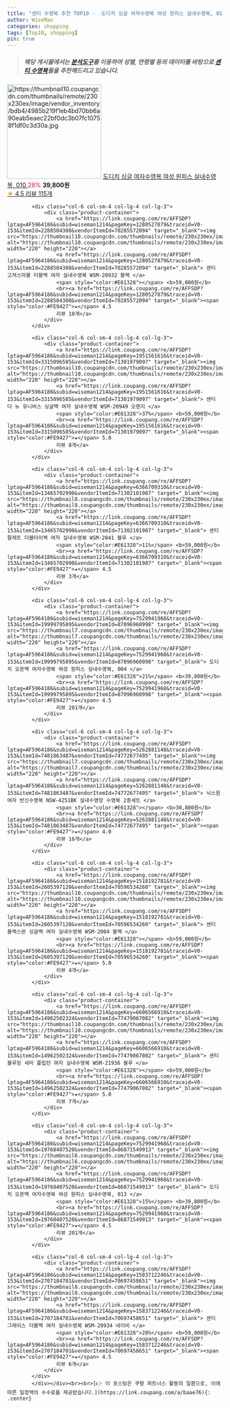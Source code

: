 ```yaml
---
title: "센티 수영복 추천 TOP10 -  도디치 싱글 여자수영복 여성 원피스 실내수영복, 010 "
author: WiseMan
categories: shopping
tags: [Top10, shopping]
pin: true
---
```


> ##### 해당 게시물에서는 [**분석도구**](https://itemscout.io/)를 이용하여 **성별**, **연령별** 등의 데이터를 바탕으로 [**센티 수영복**](https://link.coupang.com/a/baae76)들을 추천해드리고 있습니다.
<div class="container"><div class="row">
            <div class="col-6 col-sm-4 col-lg-4 col-lg-3">
                <div class="product-container">
                    <a href="https://link.coupang.com/re/AFFSDP?lptag=AF5964186&subid=wiseman1214&pageKey=7546972955&traceid=V0-153&itemId=19852139397&vendorItemId=86953304972" target="_blank"><img src="https://thumbnail10.coupangcdn.com/thumbnails/remote/230x230ex/image/vendor_inventory/bdb4/4985b219f1eb4bd70bb6a90eab5eaec22bf0dc3b07fc10758f1df0c3d30a.jpg" alt="https://thumbnail10.coupangcdn.com/thumbnails/remote/230x230ex/image/vendor_inventory/bdb4/4985b219f1eb4bd70bb6a90eab5eaec22bf0dc3b07fc10758f1df0c3d30a.jpg" width="220" height="220"></a>
                    <a href="https://link.coupang.com/re/AFFSDP?lptag=AF5964186&subid=wiseman1214&pageKey=7546972955&traceid=V0-153&itemId=19852139397&vendorItemId=86953304972" target="_blank"> 도디치 싱글 여자수영복 여성 원피스 실내수영복, 010 </a>
                    <span style="color:#E61328">28%</span> <b>39,800원</b>
                    <br><a href="https://link.coupang.com/re/AFFSDP?lptag=AF5964186&subid=wiseman1214&pageKey=7546972955&traceid=V0-153&itemId=19852139397&vendorItemId=86953304972" target="_blank"><span style="color:#FE9427">★</span> 4.5
                    리뷰 115개</a>
                </div>
            </div>
            
            <div class="col-6 col-sm-4 col-lg-4 col-lg-3">
                <div class="product-container">
                    <a href="https://link.coupang.com/re/AFFSDP?lptag=AF5964186&subid=wiseman1214&pageKey=1280527879&traceid=V0-153&itemId=2288504308&vendorItemId=70285572094" target="_blank"><img src="https://thumbnail10.coupangcdn.com/thumbnails/remote/230x230ex/image/vendor_inventory/2350/5b99f57042b7c03271989a40985e833ecdfacaa3a7f9a9e3f15b891d88ae.jpg" alt="https://thumbnail10.coupangcdn.com/thumbnails/remote/230x230ex/image/vendor_inventory/2350/5b99f57042b7c03271989a40985e833ecdfacaa3a7f9a9e3f15b891d88ae.jpg" width="220" height="220"></a>
                    <a href="https://link.coupang.com/re/AFFSDP?lptag=AF5964186&subid=wiseman1214&pageKey=1280527879&traceid=V0-153&itemId=2288504308&vendorItemId=70285572094" target="_blank"> 센티 고져스마블 더블백 여자 실내수영복 WSM-20932 블랙 </a>
                    <span style="color:#E61328"></span> <b>59,000원</b>
                    <br><a href="https://link.coupang.com/re/AFFSDP?lptag=AF5964186&subid=wiseman1214&pageKey=1280527879&traceid=V0-153&itemId=2288504308&vendorItemId=70285572094" target="_blank"><span style="color:#FE9427">★</span> 4.5
                    리뷰 10개</a>
                </div>
            </div>
            
            <div class="col-6 col-sm-4 col-lg-4 col-lg-3">
                <div class="product-container">
                    <a href="https://link.coupang.com/re/AFFSDP?lptag=AF5964186&subid=wiseman1214&pageKey=1951561616&traceid=V0-153&itemId=3315096585&vendorItemId=71301979097" target="_blank"><img src="https://thumbnail10.coupangcdn.com/thumbnails/remote/230x230ex/image/vendor_inventory/2ba5/898f16ff06f2014e6a6c244dae3b26ff3e82826327a4ede0f7b5df9a7a52.jpg" alt="https://thumbnail10.coupangcdn.com/thumbnails/remote/230x230ex/image/vendor_inventory/2ba5/898f16ff06f2014e6a6c244dae3b26ff3e82826327a4ede0f7b5df9a7a52.jpg" width="220" height="220"></a>
                    <a href="https://link.coupang.com/re/AFFSDP?lptag=AF5964186&subid=wiseman1214&pageKey=1951561616&traceid=V0-153&itemId=3315096585&vendorItemId=71301979097" target="_blank"> 센티 더 뉴 유니버스 싱글백 여자 실내수영복 WSM-20949 오렌지 </a>
                    <span style="color:#E61328">37%</span> <b>59,000원</b>
                    <br><a href="https://link.coupang.com/re/AFFSDP?lptag=AF5964186&subid=wiseman1214&pageKey=1951561616&traceid=V0-153&itemId=3315096585&vendorItemId=71301979097" target="_blank"><span style="color:#FE9427">★</span> 5.0
                    리뷰 8개</a>
                </div>
            </div>
            
            <div class="col-6 col-sm-4 col-lg-4 col-lg-3">
                <div class="product-container">
                    <a href="https://link.coupang.com/re/AFFSDP?lptag=AF5964186&subid=wiseman1214&pageKey=6366709310&traceid=V0-153&itemId=13465702990&vendorItemId=71302101987" target="_blank"><img src="https://thumbnail8.coupangcdn.com/thumbnails/remote/230x230ex/image/vendor_inventory/959f/f41495de0d11ccb0a6fa682f706d8bcb96951f3b793cb27e32891b79210e.jpg" alt="https://thumbnail8.coupangcdn.com/thumbnails/remote/230x230ex/image/vendor_inventory/959f/f41495de0d11ccb0a6fa682f706d8bcb96951f3b793cb27e32891b79210e.jpg" width="220" height="220"></a>
                    <a href="https://link.coupang.com/re/AFFSDP?lptag=AF5964186&subid=wiseman1214&pageKey=6366709310&traceid=V0-153&itemId=13465702990&vendorItemId=71302101987" target="_blank"> 센티 팔레트 더블타이백 여자 실내수영복 WSM-2041 블루 </a>
                    <span style="color:#E61328">11%</span> <b>59,000원</b>
                    <br><a href="https://link.coupang.com/re/AFFSDP?lptag=AF5964186&subid=wiseman1214&pageKey=6366709310&traceid=V0-153&itemId=13465702990&vendorItemId=71302101987" target="_blank"><span style="color:#FE9427">★</span> 4.5
                    리뷰 3개</a>
                </div>
            </div>
            
            <div class="col-6 col-sm-4 col-lg-4 col-lg-3">
                <div class="product-container">
                    <a href="https://link.coupang.com/re/AFFSDP?lptag=AF5964186&subid=wiseman1214&pageKey=7529941968&traceid=V0-153&itemId=19999795895&vendorItemId=87096960998" target="_blank"><img src="https://thumbnail7.coupangcdn.com/thumbnails/remote/230x230ex/image/vendor_inventory/6359/28d4b3aed561b44d92be421a3386de829a2a4ce46ed8fcd871e5da822226.jpg" alt="https://thumbnail7.coupangcdn.com/thumbnails/remote/230x230ex/image/vendor_inventory/6359/28d4b3aed561b44d92be421a3386de829a2a4ce46ed8fcd871e5da822226.jpg" width="220" height="220"></a>
                    <a href="https://link.coupang.com/re/AFFSDP?lptag=AF5964186&subid=wiseman1214&pageKey=7529941968&traceid=V0-153&itemId=19999795895&vendorItemId=87096960998" target="_blank"> 도디치 오픈백 여자수영복 여성 원피스 실내수영복, 004 </a>
                    <span style="color:#E61328">21%</span> <b>39,800원</b>
                    <br><a href="https://link.coupang.com/re/AFFSDP?lptag=AF5964186&subid=wiseman1214&pageKey=7529941968&traceid=V0-153&itemId=19999795895&vendorItemId=87096960998" target="_blank"><span style="color:#FE9427">★</span> 4.5
                    리뷰 201개</a>
                </div>
            </div>
            
            <div class="col-6 col-sm-4 col-lg-4 col-lg-3">
                <div class="product-container">
                    <a href="https://link.coupang.com/re/AFFSDP?lptag=AF5964186&subid=wiseman1214&pageKey=5262881148&traceid=V0-153&itemId=7481863487&vendorItemId=74772677495" target="_blank"><img src="https://thumbnail7.coupangcdn.com/thumbnails/remote/230x230ex/image/vendor_inventory/ddf8/0911b29577b904de2dd4a38fd434b2cbf7c5bab85c3c293793d9ceb902e4.jpg" alt="https://thumbnail7.coupangcdn.com/thumbnails/remote/230x230ex/image/vendor_inventory/ddf8/0911b29577b904de2dd4a38fd434b2cbf7c5bab85c3c293793d9ceb902e4.jpg" width="220" height="220"></a>
                    <a href="https://link.coupang.com/re/AFFSDP?lptag=AF5964186&subid=wiseman1214&pageKey=5262881148&traceid=V0-153&itemId=7481863487&vendorItemId=74772677495" target="_blank"> 닉스원 여자 반신수영복 NSW-4251BK 실내수영장 수영복 2종세트 </a>
                    <span style="color:#E61328"></span> <b>30,800원</b>
                    <br><a href="https://link.coupang.com/re/AFFSDP?lptag=AF5964186&subid=wiseman1214&pageKey=5262881148&traceid=V0-153&itemId=7481863487&vendorItemId=74772677495" target="_blank"><span style="color:#FE9427">★</span> 4.0
                    리뷰 16개</a>
                </div>
            </div>
            
            <div class="col-6 col-sm-4 col-lg-4 col-lg-3">
                <div class="product-container">
                    <a href="https://link.coupang.com/re/AFFSDP?lptag=AF5964186&subid=wiseman1214&pageKey=1518192781&traceid=V0-153&itemId=2605397120&vendorItemId=70596534260" target="_blank"><img src="https://thumbnail10.coupangcdn.com/thumbnails/remote/230x230ex/image/vendor_inventory/2ca9/8bf58987adcaaccf8de03ad28567d1347100384563bc4f1802a4ad95589e.jpg" alt="https://thumbnail10.coupangcdn.com/thumbnails/remote/230x230ex/image/vendor_inventory/2ca9/8bf58987adcaaccf8de03ad28567d1347100384563bc4f1802a4ad95589e.jpg" width="220" height="220"></a>
                    <a href="https://link.coupang.com/re/AFFSDP?lptag=AF5964186&subid=wiseman1214&pageKey=1518192781&traceid=V0-153&itemId=2605397120&vendorItemId=70596534260" target="_blank"> 센티 블랙스완 싱글백 여자 실내수영복 WSM-2004 블랙 </a>
                    <span style="color:#E61328"></span> <b>59,000원</b>
                    <br><a href="https://link.coupang.com/re/AFFSDP?lptag=AF5964186&subid=wiseman1214&pageKey=1518192781&traceid=V0-153&itemId=2605397120&vendorItemId=70596534260" target="_blank"><span style="color:#FE9427">★</span> 5.0
                    리뷰 4개</a>
                </div>
            </div>
            
            <div class="col-6 col-sm-4 col-lg-4 col-lg-3">
                <div class="product-container">
                    <a href="https://link.coupang.com/re/AFFSDP?lptag=AF5964186&subid=wiseman1214&pageKey=6606566910&traceid=V0-153&itemId=14962502324&vendorItemId=77479067082" target="_blank"><img src="https://thumbnail10.coupangcdn.com/thumbnails/remote/230x230ex/image/vendor_inventory/facb/1dd2972f1090ce8d357bbc1f8f1a957ea0cae7f73c64322a6f7d2a5b21c4.jpg" alt="https://thumbnail10.coupangcdn.com/thumbnails/remote/230x230ex/image/vendor_inventory/facb/1dd2972f1090ce8d357bbc1f8f1a957ea0cae7f73c64322a6f7d2a5b21c4.jpg" width="220" height="220"></a>
                    <a href="https://link.coupang.com/re/AFFSDP?lptag=AF5964186&subid=wiseman1214&pageKey=6606566910&traceid=V0-153&itemId=14962502324&vendorItemId=77479067082" target="_blank"> 센티 블루밍 세미 플립턴 여자 실내수영복 WSM-21936 블루 </a>
                    <span style="color:#E61328"></span> <b>59,000원</b>
                    <br><a href="https://link.coupang.com/re/AFFSDP?lptag=AF5964186&subid=wiseman1214&pageKey=6606566910&traceid=V0-153&itemId=14962502324&vendorItemId=77479067082" target="_blank"><span style="color:#FE9427">★</span> 5.0
                    리뷰 7개</a>
                </div>
            </div>
            
            <div class="col-6 col-sm-4 col-lg-4 col-lg-3">
                <div class="product-container">
                    <a href="https://link.coupang.com/re/AFFSDP?lptag=AF5964186&subid=wiseman1214&pageKey=7529941968&traceid=V0-153&itemId=19768407520&vendorItemId=86871549913" target="_blank"><img src="https://thumbnail6.coupangcdn.com/thumbnails/remote/230x230ex/image/vendor_inventory/5994/ef676f1ad9a5c8bf7c03c0099155ad219f821fd5cce55c72394d030c069d.jpg" alt="https://thumbnail6.coupangcdn.com/thumbnails/remote/230x230ex/image/vendor_inventory/5994/ef676f1ad9a5c8bf7c03c0099155ad219f821fd5cce55c72394d030c069d.jpg" width="220" height="220"></a>
                    <a href="https://link.coupang.com/re/AFFSDP?lptag=AF5964186&subid=wiseman1214&pageKey=7529941968&traceid=V0-153&itemId=19768407520&vendorItemId=86871549913" target="_blank"> 도디치 오픈백 여자수영복 여성 원피스 실내수영복, 013 </a>
                    <span style="color:#E61328">15%</span> <b>39,800원</b>
                    <br><a href="https://link.coupang.com/re/AFFSDP?lptag=AF5964186&subid=wiseman1214&pageKey=7529941968&traceid=V0-153&itemId=19768407520&vendorItemId=86871549913" target="_blank"><span style="color:#FE9427">★</span> 4.5
                    리뷰 201개</a>
                </div>
            </div>
            
            <div class="col-6 col-sm-4 col-lg-4 col-lg-3">
                <div class="product-container">
                    <a href="https://link.coupang.com/re/AFFSDP?lptag=AF5964186&subid=wiseman1214&pageKey=1583712246&traceid=V0-153&itemId=2707184701&vendorItemId=70697458651" target="_blank"><img src="https://thumbnail8.coupangcdn.com/thumbnails/remote/230x230ex/image/vendor_inventory/41ff/77335e2e679b488254144b4c4f79a02dbe427cd7ec72ab351a3b636f35df.jpg" alt="https://thumbnail8.coupangcdn.com/thumbnails/remote/230x230ex/image/vendor_inventory/41ff/77335e2e679b488254144b4c4f79a02dbe427cd7ec72ab351a3b636f35df.jpg" width="220" height="220"></a>
                    <a href="https://link.coupang.com/re/AFFSDP?lptag=AF5964186&subid=wiseman1214&pageKey=1583712246&traceid=V0-153&itemId=2707184701&vendorItemId=70697458651" target="_blank"> 센티 그레이스 더블백 여자 실내수영복 WSM-20934 네이비 </a>
                    <span style="color:#E61328">28%</span> <b>59,000원</b>
                    <br><a href="https://link.coupang.com/re/AFFSDP?lptag=AF5964186&subid=wiseman1214&pageKey=1583712246&traceid=V0-153&itemId=2707184701&vendorItemId=70697458651" target="_blank"><span style="color:#FE9427">★</span> 4.5
                    리뷰 6개</a>
                </div>
            </div>
            </div></div><br><br>[👉 이 포스팅은 쿠팡 파트너스 활동의 일환으로, 이에 따른 일정액의 수수료를 제공받습니다.](https://link.coupang.com/a/baae76){: .center}